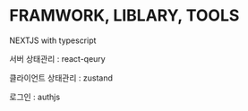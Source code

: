 # FRAMWORK, LIBLARY, TOOLS

NEXTJS with typescript

서버 상태관리 : react-qeury

클라이언트 상태관리 : zustand

로그인 : authjs
